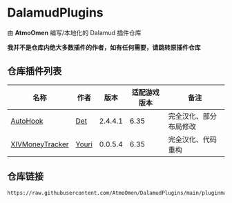 # DalamudPlugins
由 **AtmoOmen** 编写/本地化的 Dalamud 插件仓库

**我并不是仓库内绝大多数插件的作者，如有任何需要，请跳转原插件仓库**

## 仓库插件列表
| 名称      | 作者      | 版本 | 适配游戏版本 | 备注 |
|----------|----------|----------|----------|----------|
| [AutoHook](https://github.com/InitialDet/AutoHook)  | [Det](https://github.com/InitialDet)  | 2.4.4.1 | 6.35 | 完全汉化、部分布局修改 |
| [XIVMoneyTracker](https://github.com/AtmoOmen/DalamudPlugins)  | [Youri](https://github.com/yschuurmans)  | 0.0.5.4 | 6.35 | 完全汉化、代码重构 |

## 仓库链接
```
https://raw.githubusercontent.com/AtmoOmen/DalamudPlugins/main/pluginmaster.json
```
